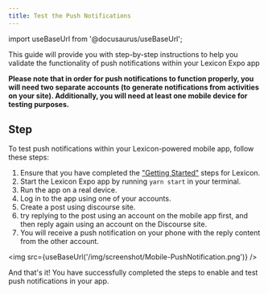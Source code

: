 ```yaml
---
title: Test the Push Notifications
---
```


import useBaseUrl from '@docusaurus/useBaseUrl';

<head>
    <link rel="preload" as="image" href={useBaseUrl('/img/screenshot/Mobile-PushNotification.png')}/>
</head>

This guide will provide you with step-by-step instructions to help you validate the functionality of push notifications within your Lexicon Expo app

**Please note that in order for push notifications to function properly, you will need two separate accounts (to generate notifications from activities on your site). Additionally, you will need at least one mobile device for testing purposes.**

## Step

To test push notifications within your Lexicon-powered mobile app, follow these steps:

1. Ensure that you have completed the ["Getting Started"](https://docs.lexicon.is/quick-start) steps for Lexicon.
2. Start the Lexicon Expo app by running `yarn start` in your terminal.
3. Run the app on a real device.
4. Log in to the app using one of your accounts.
5. Create a post using discourse site.
6. try replying to the post using an account on the mobile app first, and then reply again using an account on the Discourse site.
7. You will receive a push notification on your phone with the reply content from the other account.

<img src={useBaseUrl('/img/screenshot/Mobile-PushNotification.png')} />

And that's it! You have successfully completed the steps to enable and test push notifications in your app.
